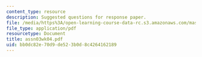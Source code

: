 ```yaml
---
content_type: resource
description: Suggested questions for response paper.
file: /media/https%3A/open-learning-course-data-rc.s3.amazonaws.com/mas-961-seminar-on-deep-engagement-fall-2004/bb0dc82e70d9de523b0d8c4264162189_assn03wk04.pdf
file_type: application/pdf
resourcetype: Document
title: assn03wk04.pdf
uid: bb0dc82e-70d9-de52-3b0d-8c4264162189
---
```

